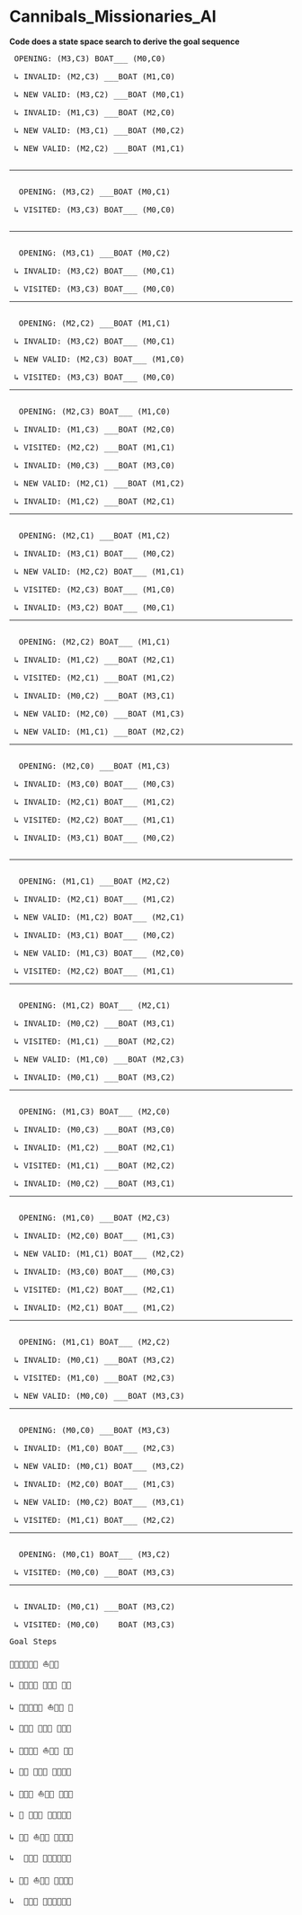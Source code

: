 # Cannibals_Missionaries_AI
**Code does a state space search to derive the goal sequence**

<pre>
 OPENING: (M3,C3) BOAT___ (M0,C0)<br>
 ↳ INVALID: (M2,C3) ___BOAT (M1,C0)<br>
 ↳ NEW VALID: (M3,C2) ___BOAT (M0,C1)<br>
 ↳ INVALID: (M1,C3) ___BOAT (M2,C0)<br>
 ↳ NEW VALID: (M3,C1) ___BOAT (M0,C2)<br>
 ↳ NEW VALID: (M2,C2) ___BOAT (M1,C1)<br>
<hr>
  OPENING: (M3,C2) ___BOAT (M0,C1)<br>
 ↳ VISITED: (M3,C3) BOAT___ (M0,C0)<br>
<hr>
  OPENING: (M3,C1) ___BOAT (M0,C2)<br>
 ↳ INVALID: (M3,C2) BOAT___ (M0,C1)<br>
 ↳ VISITED: (M3,C3) BOAT___ (M0,C0)
<hr>
  OPENING: (M2,C2) ___BOAT (M1,C1)<br>
 ↳ INVALID: (M3,C2) BOAT___ (M0,C1)<br>
 ↳ NEW VALID: (M2,C3) BOAT___ (M1,C0)<br>
 ↳ VISITED: (M3,C3) BOAT___ (M0,C0)
<hr>
  OPENING: (M2,C3) BOAT___ (M1,C0)<br>
 ↳ INVALID: (M1,C3) ___BOAT (M2,C0)<br>
 ↳ VISITED: (M2,C2) ___BOAT (M1,C1)<br>
 ↳ INVALID: (M0,C3) ___BOAT (M3,C0)<br>
 ↳ NEW VALID: (M2,C1) ___BOAT (M1,C2)<br>
 ↳ INVALID: (M1,C2) ___BOAT (M2,C1)
<hr>
  OPENING: (M2,C1) ___BOAT (M1,C2)<br>
 ↳ INVALID: (M3,C1) BOAT___ (M0,C2)<br>
 ↳ NEW VALID: (M2,C2) BOAT___ (M1,C1)<br>
 ↳ VISITED: (M2,C3) BOAT___ (M1,C0)<br>
 ↳ INVALID: (M3,C2) BOAT___ (M0,C1)
<hr>
  OPENING: (M2,C2) BOAT___ (M1,C1)<br>
 ↳ INVALID: (M1,C2) ___BOAT (M2,C1)<br>
 ↳ VISITED: (M2,C1) ___BOAT (M1,C2)<br>
 ↳ INVALID: (M0,C2) ___BOAT (M3,C1)<br>
 ↳ NEW VALID: (M2,C0) ___BOAT (M1,C3)<br>
 ↳ NEW VALID: (M1,C1) ___BOAT (M2,C2)
<hr>
  OPENING: (M2,C0) ___BOAT (M1,C3)<br>
 ↳ INVALID: (M3,C0) BOAT___ (M0,C3)<br>
 ↳ INVALID: (M2,C1) BOAT___ (M1,C2)<br>
 ↳ VISITED: (M2,C2) BOAT___ (M1,C1)<br>
 ↳ INVALID: (M3,C1) BOAT___ (M0,C2)<br>
<hr>
  OPENING: (M1,C1) ___BOAT (M2,C2)<br>
 ↳ INVALID: (M2,C1) BOAT___ (M1,C2)<br>
 ↳ NEW VALID: (M1,C2) BOAT___ (M2,C1)<br>
 ↳ INVALID: (M3,C1) BOAT___ (M0,C2)<br>
 ↳ NEW VALID: (M1,C3) BOAT___ (M2,C0)<br>
 ↳ VISITED: (M2,C2) BOAT___ (M1,C1)
<hr>
  OPENING: (M1,C2) BOAT___ (M2,C1)<br>
 ↳ INVALID: (M0,C2) ___BOAT (M3,C1)<br>
 ↳ VISITED: (M1,C1) ___BOAT (M2,C2)<br>
 ↳ NEW VALID: (M1,C0) ___BOAT (M2,C3)<br>
 ↳ INVALID: (M0,C1) ___BOAT (M3,C2)
<hr>
  OPENING: (M1,C3) BOAT___ (M2,C0)<br>
 ↳ INVALID: (M0,C3) ___BOAT (M3,C0)<br>
 ↳ INVALID: (M1,C2) ___BOAT (M2,C1)<br>
 ↳ VISITED: (M1,C1) ___BOAT (M2,C2)<br>
 ↳ INVALID: (M0,C2) ___BOAT (M3,C1)
<hr>
  OPENING: (M1,C0) ___BOAT (M2,C3)<br>
 ↳ INVALID: (M2,C0) BOAT___ (M1,C3)<br>
 ↳ NEW VALID: (M1,C1) BOAT___ (M2,C2)<br>
 ↳ INVALID: (M3,C0) BOAT___ (M0,C3)<br>
 ↳ VISITED: (M1,C2) BOAT___ (M2,C1)<br>
 ↳ INVALID: (M2,C1) BOAT___ (M1,C2)
<hr>
  OPENING: (M1,C1) BOAT___ (M2,C2)<br>
 ↳ INVALID: (M0,C1) ___BOAT (M3,C2)<br>
 ↳ VISITED: (M1,C0) ___BOAT (M2,C3)<br>
 ↳ NEW VALID: (M0,C0) ___BOAT (M3,C3)
<hr>
  OPENING: (M0,C0) ___BOAT (M3,C3)<br>
 ↳ INVALID: (M1,C0) BOAT___ (M2,C3)<br>
 ↳ NEW VALID: (M0,C1) BOAT___ (M3,C2)<br>
 ↳ INVALID: (M2,C0) BOAT___ (M1,C3)<br>
 ↳ NEW VALID: (M0,C2) BOAT___ (M3,C1)<br>
 ↳ VISITED: (M1,C1) BOAT___ (M2,C2)
<hr>
  OPENING: (M0,C1) BOAT___ (M3,C2)<br>
 ↳ VISITED: (M0,C0) ___BOAT (M3,C3)
<hr>
 ↳ INVALID: (M0,C1) ___BOAT (M3,C2)<br>
 ↳ VISITED: (M0,C0) ___BOAT (M3,C3)
</pre>
<pre>
Goal Steps

👶👶👶👺👺👺 ⛵🌊🌊 

↳ 👶👶👺👺 🌊🌊⛵ 👶👺

↳ 👶👶👺👺👺 ⛵🌊🌊 👶

↳ 👶👶👺 🌊🌊⛵ 👶👺👺

↳ 👶👶👺👺 ⛵🌊🌊 👶👺

↳ 👶👺 🌊🌊⛵ 👶👶👺👺

↳ 👶👺👺 ⛵🌊🌊 👶👶👺

↳ 👶 🌊🌊⛵ 👶👶👺👺👺

↳ 👶👺 ⛵🌊🌊 👶👶👺👺

↳  🌊🌊⛵ 👶👶👶👺👺👺

↳ 👺👺 ⛵🌊🌊 👶👶👶👺

↳  🌊🌊⛵ 👶👶👶👺👺👺
</pre>
